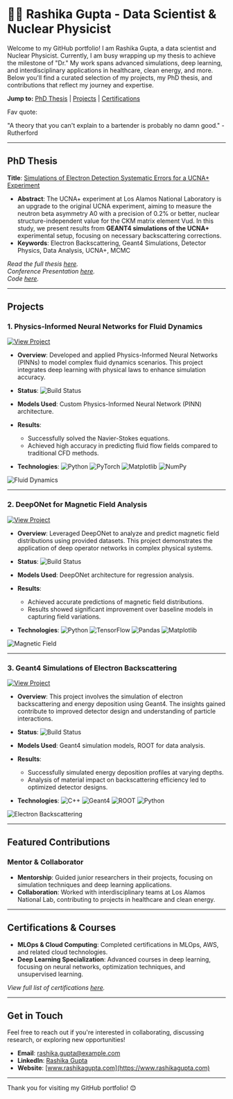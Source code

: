 # 👩‍🔬 Rashika Gupta - Data Scientist & Nuclear Physicist 

Welcome to my GitHub portfolio! I am Rashika Gupta, a data scientist and Nuclear Physicist. Currently, I am busy wrapping up my thesis to achieve the milestone of "Dr." My work spans advanced simulations, deep learning, and interdisciplinary applications in healthcare, clean energy, and more. Below you'll find a curated selection of my projects, my PhD thesis, and contributions that reflect my journey and expertise.

**Jump to:** [PhD Thesis](#phd-thesis) | [Projects](#projects) | [Certifications](#certifications--courses)

Fav quote:

"A theory that you can't explain to a bartender is probably no damn good." - Rutherford

---

## PhD Thesis

**Title**: [Simulations of Electron Detection Systematic Errors for a UCNA+ Experiment](link-to-your-thesis)

- **Abstract**: The UCNA+ experiment at Los Alamos National Laboratory is an upgrade to the original UCNA experiment, aiming to measure the neutron beta asymmetry A0 with a precision of 0.2% or better, nuclear structure-independent value for the CKM matrix element Vud. In this study, we present results from **GEANT4 simulations of the UCNA+** experimental setup, focusing on necessary backscattering corrections. 
- **Keywords**: Electron Backscattering, Geant4 Simulations, Detector Physics, Data Analysis, UCNA+, MCMC

_Read the full thesis [here](https://github.com/Rashika-Gupta/thesis)._  
_Conference Presentation [here](https://github.com/Rashika-Gupta/conference-presentations/tree/main)._  
_Code [here]()._

---

## Projects

### 1. Physics-Informed Neural Networks for Fluid Dynamics
[![View Project](https://img.shields.io/badge/view-project-brightgreen)](https://github.com/Rashika-Gupta/Project-PINN)

- **Overview**: Developed and applied Physics-Informed Neural Networks (PINNs) to model complex fluid dynamics scenarios. This project integrates deep learning with physical laws to enhance simulation accuracy.
- **Status**: ![Build Status](https://img.shields.io/badge/status-completed-green)

- **Models Used**: Custom Physics-Informed Neural Network (PINN) architecture.
- **Results**:
  - Successfully solved the Navier-Stokes equations.
  - Achieved high accuracy in predicting fluid flow fields compared to traditional CFD methods.
- **Technologies**: ![Python](https://img.shields.io/badge/-Python-3776AB?logo=python&logoColor=white) ![PyTorch](https://img.shields.io/badge/-PyTorch-EE4C2C?logo=pytorch&logoColor=white) ![Matplotlib](https://img.shields.io/badge/-Matplotlib-007ACC?logo=matplotlib&logoColor=white) ![NumPy](https://img.shields.io/badge/-NumPy-013243?logo=numpy&logoColor=white)

![Fluid Dynamics](path_to_fluid_dynamics_plot.png)

---

### 2. DeepONet for Magnetic Field Analysis
[![View Project](https://img.shields.io/badge/view-project-brightgreen)](https://github.com/Rashika-Gupta/Project-DeepONet-MagneticField)

- **Overview**: Leveraged DeepONet to analyze and predict magnetic field distributions using provided datasets. This project demonstrates the application of deep operator networks in complex physical systems.
- **Status**: ![Build Status](https://img.shields.io/badge/status-in--progress-yellow)

- **Models Used**: DeepONet architecture for regression analysis.
- **Results**:
  - Achieved accurate predictions of magnetic field distributions.
  - Results showed significant improvement over baseline models in capturing field variations.
- **Technologies**: ![Python](https://img.shields.io/badge/-Python-3776AB?logo=python&logoColor=white) ![TensorFlow](https://img.shields.io/badge/-TensorFlow-FF6F00?logo=tensorflow&logoColor=white) ![Pandas](https://img.shields.io/badge/-Pandas-150458?logo=pandas&logoColor=white) ![Matplotlib](https://img.shields.io/badge/-Matplotlib-007ACC?logo=matplotlib&logoColor=white)

![Magnetic Field](path_to_magnetic_field_plot.png)

---

### 3. Geant4 Simulations of Electron Backscattering
[![View Project](https://img.shields.io/badge/view-project-brightgreen)](https://github.com/Rashika-Gupta/Project-Geant4-Electron-Backscatter)

- **Overview**: This project involves the simulation of electron backscattering and energy deposition using Geant4. The insights gained contribute to improved detector design and understanding of particle interactions.
- **Status**: ![Build Status](https://img.shields.io/badge/status-completed-green)

- **Models Used**: Geant4 simulation models, ROOT for data analysis.
- **Results**:
  - Successfully simulated energy deposition profiles at varying depths.
  - Analysis of material impact on backscattering efficiency led to optimized detector designs.
- **Technologies**: ![C++](https://img.shields.io/badge/-C++-00599C?logo=c%2B%2B&logoColor=white) ![Geant4](https://img.shields.io/badge/-Geant4-blue) ![ROOT](https://img.shields.io/badge/-ROOT-ff7f0e) ![Python](https://img.shields.io/badge/-Python-3776AB?logo=python&logoColor=white)

![Electron Backscattering](path_to_backscatter_plot.png)

---

## Featured Contributions

### Mentor & Collaborator
- **Mentorship**: Guided junior researchers in their projects, focusing on simulation techniques and deep learning applications.
- **Collaboration**: Worked with interdisciplinary teams at Los Alamos National Lab, contributing to projects in healthcare and clean energy.

---

## Certifications & Courses
- **MLOps & Cloud Computing**: Completed certifications in MLOps, AWS, and related cloud technologies.
- **Deep Learning Specialization**: Advanced courses in deep learning, focusing on neural networks, optimization techniques, and unsupervised learning.

_View full list of certifications [here](link-to-certifications-page)._

---

## Get in Touch

Feel free to reach out if you're interested in collaborating, discussing research, or exploring new opportunities!

- **Email**: rashika.gupta@example.com
- **LinkedIn**: [Rashika Gupta](https://www.linkedin.com/in/rashika-gupta/)
- **Website**: [www.rashikagupta.com](https://www.rashikagupta.com)

---

Thank you for visiting my GitHub portfolio! 😊
